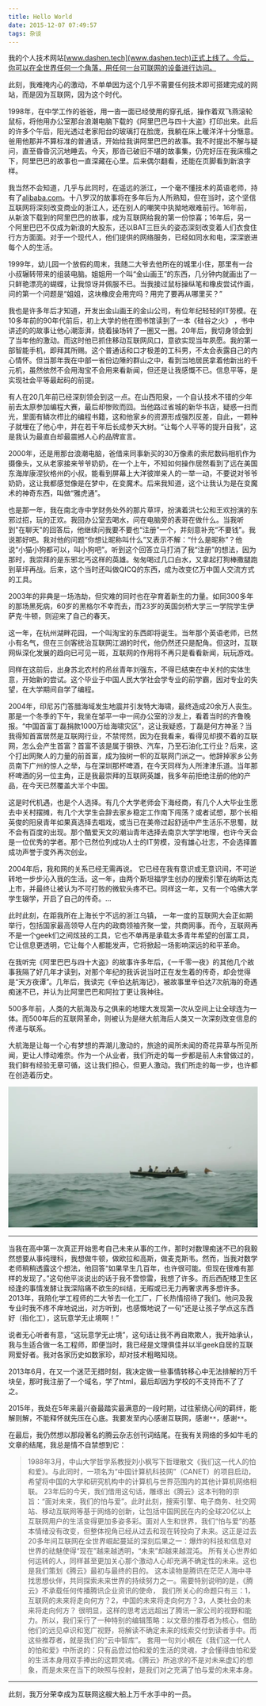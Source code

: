 ```yaml
---
title: Hello World
date: 2015-12-07 07:49:57
tags: 杂谈
---
```


我的个人技术网站[www.dashen.tech](www.dashen.tech)正式上线了。今后，你可以在全世界任何一个角落，用任何一台可联网的设备进行访问。

此刻，我难掩内心的激动，不单单因为这个几乎不需要任何技术即可搭建完成的网站，而是因为互联网，因为这个时代。

1998年，在中学工作的爸爸，用一沓一面已经使用的穿孔纸，操作着双飞燕滚轮鼠标，将他用办公室那台浪潮电脑下载的《阿里巴巴与四十大盗》打印出来。此后的许多个午后，阳光透过老家阳台的玻璃打在脸庞，我躺在床上暖洋洋十分惬意。爸用他那并不算标准的普通话，开始给我讲阿里巴巴的故事。我不时提出不解与疑问，直至昏昏沉沉地睡去。今天，那沓已破旧不堪的故事集，仍完好压在我床榻之下，阿里巴巴的故事也一直深藏在心里。后来偶尔翻看，还能在页脚看到新浪字样。

我当然不会知道，几乎与此同时，在遥远的浙江，一个毫不懂技术的英语老师，持有了[alibaba.com](http://alibaba.com)。十八罗汉的故事将在多年后为人所熟知，但在当时，这个坚信互联网将深刻改变商业的浙江人，还在别人的嘲笑中执拗地艰难前行。16年前，从新浪下载到的阿里巴巴的故事，成为互联网给我的第一份惊喜；16年后，另一个阿里巴巴不仅成为新浪的大股东，还以BAT三巨头的姿态深刻改变着人们衣食住行方方面面。对于一个现代人，他们提供的网络服务，已经如同水和电，深深嵌进每个人的生活。

1999年，幼儿园一个放假的周末，我随二大爷去他所在的城里小住，那里有一台小叔辗转带来的组装电脑。姐姐用一个叫“金山画王”的东西，几分钟内就画出了一只鲜艳漂亮的蝴蝶，让我惊讶并佩服不已。当我接过鼠标操纵笔和橡皮尝试作画，问的第一个问题是“姐姐，这块橡皮会用完吗？用完了要再从哪里买？”

我也是许多年后才知道，开发出金山画王的金山公司，有位年纪轻轻的IT劳模。在10多年前的90年代前后，初上大学的他在图书馆读到了一本《硅谷之火》 ，书中讲述的的故事让他心潮澎湃，绕着操场转了一圈又一圈。20年后，我切身领会到了当年他的激动。而这时他已抓住移动互联网风口，意欲实现当年夙愿。我的第一部智能手机，即拜其所赐。这个普通话和口才极差的工科男，不太会表露自己的内心情怀。但当那年我在中部一省份边陲的群山之中，看到当地居民拿着他新出的千元机，虽然依然不会用淘宝不会用来看新闻，但还是让我感慨不已。信息平等，是实现社会平等最起码的前提。

有人在20几年前已经深刻领会到这一点。在山西阳泉，一个自认技术不错的少年前去太原参加编程大赛，最后却惨败而回。当他路过省城的新华书店，疑惑一扫而光，里面有鳞次栉比的编程书籍，这和他家乡的资源形成强烈反差，自此，一颗种子就埋在了他心中，并在若干年后长成参天大树。“让每个人平等的提升自我”，这是我认为最直白却最震撼人心的品牌宣言。

2000年，还是用那台浪潮电脑，爸借来同事新买的30万像素的索尼数码相机作为摄像头，又从老家接来爷爷奶奶，在一个上午，不知如何操作居然看到了远在美国东海岸康涅狄格州的小叔。能看到屏幕上大洋彼岸亲人的一举一动，不要说对爷爷奶奶，这让我都感觉像是在梦中，在变魔术。后来我知道，这个让我认为是在变魔术的神奇东西，叫做“雅虎通”。

也是那一年，我在南北寺中学财务处外的那片草坪，扮演着洪七公和王欢扮演的东邪过招，玩的正欢。我回办公室去喝水，问在电脑旁的表哥在做什么。当我听到"在聊天"的回答后，他继续问我要不要也“注册”一个，并刻意补充“不要钱”。我说那好吧。我对他的问题“你想让昵称叫什么”又表示不解：“什么是昵称”？他说“小猫小狗都可以，叫小狗吧”。听到这个回答立马打消了我“注册”的想法，因为那时，我崇拜的是东邪北丐这样的英雄。匆匆喝过几口白水，又拿起打狗棒撒腿跑到草坪再战。后来，这个当时还叫做QICQ的东西，成为改变亿万中国人交流方式的工具。

2003年的非典是一场浩劫，但灾难的同时也在孕育着新生的力量。如同300多年的那场黑死病，60岁的黑格尔不幸而去，而23岁的英国剑桥大学三一学院学生伊萨克·牛顿，则迎来了自己的春天。

这一年，在杭州湖畔花园，一个叫淘宝的东西即将诞生。当年那个英语老师，已然小有名气，但在三剑客统治互联网江湖的时代，他仍然还只是配角。但这时，互联网纵深化发展的趋向已可见一斑，互联网的作用将不再只是看看新闻，玩玩游戏。

同样在这前后，出身苏北农村的吊丝青年刘强东，不得已结束在中关村的实体生意，开始新的尝试。这个毕业于中国人民大学社会学专业的前学霸，因对专业的失望，在大学期间自学了编程。

2004年，印尼苏门答腊海域发生地震并引发特大海啸，最终造成20余万人丧生。那是一个冬季的下午，我坐在邹平一中一间办公室的沙发上，看着当时的齐鲁晚报。“中国首富丁磊捐款1000万给海啸灾区”，这让我疑惑，丁磊是何方神圣？当我得知首富居然是互联网行业，不禁愕然，因为在我看来，看得见却摸不着的互联网，怎么会产生首富？首富不该是属于钢铁、汽车，乃至石油化工行业？后来，这个打出网聚人的力量的前首富，成为独树一帜的互联网门派之一。他辞掉家乡公务员南下广州的惊人之举，与在深圳那杯啤酒，在今天同样为人所津津乐道。当年那杯啤酒的另一位主角，正是我最崇拜的互联网英雄，我多年前拒绝注册的他的产品，在今天已然覆盖大半个中国。

这是时代机遇，也是个人选择。有几个大学老师会下海经商，有几个人大毕业生愿去中关村摆摊，有几个大学生会辞去家乡稳定工作南下闯荡？或者试想，那个长相英俊的阳泉青年如果真选择去唱戏，或当已在美帝过起舒适中产生活乐不思蜀，就不会有百度的出现。那个酷爱天文的潮汕青年选择去南京大学学地理，也许今天会是一位优秀的学者。那个已然位列成功人士的IT劳模，没有雄心壮志，不会选择置成功声誉于度外再次创业。

2004年后，我和网的关系已经无需再说。 它已经在我有意识或无意识间，不可逆转地一步步沁入我的生活。这一年，由两个斯坦福学生创办的搜索引擎在纳斯达克上市，并最终让被认为不可打败的微软头疼不已。同样这一年，又有一个哈佛大学学生辍学，开启了自己的传奇。...

此时此刻，在距我所在上海长宁不远的浙江乌镇， 一年一度的互联网大会正如期举行，包括国家最高领导人在内的政商领袖齐聚一堂，共商网事。而今，互联网再不是一个geek们之间炫技的工具，它也不单再是承载太多青年希望的创富工具，它让信息更透明，它让每个人都能发声，它将掀起一场影响深远的和平革命。

在我听完《阿里巴巴与四十大盗》的故事许多年后，《一千零一夜》的其他几个故事我隔了好几年才读到，对那个年纪的我诉说当时正在发生着的传奇，却会觉得是“天方夜谭”。几年后，我读完《辛伯达航海记》，被故事里辛伯达7次航海的奇遇痴迷不已，并认为比阿里巴巴和阿拉丁更让我神往。

500多年前，人类的大航海及与之俱来的地理大发现第一次从空间上让全球连为一体。而500年后的互联网革命，则被认为是继大航海后人类又一次深刻改变信息的传递与联系。

大航海是让每一个心有梦想的弄潮儿激动的，旅途的闻所未闻的奇花异草与所见所闻，更让人悸动难奈。作为一个从业者，我们所走的每一步都是前人未曾做过的，我们鲜有经验无章可循，这让我们担心，但更人激动。我们所走的每一步，也许都在创造着历史。

![如图](Hello-World/1.jpg)
***

当我在高中第一次真正开始思考自己未来从事的工作，那时对数理痴迷不已的我毅然想要从事纯理科，我想做牛顿，做欧拉和高斯，做麦克斯韦。然而，当我对数学老师稍稍透露这个想法，他回答“如果早生几百年，也许很可能。但现在很难有那样的发现了。”这句他平淡说出的话于我不啻惊雷，我想了许多。而后西配楼卫生区经逢的事情发酵让我深陷痛不欲生的纠结，无暇或已无力再奢求再多想许多。2013年，我陪化学工程师的二大爷去一化工厂，厂长热情招待了我们。他问及我专业时我不疼不痒地说出，对方听到，也感慨地说了一句“还是让孩子学点这东西好（指化工），这玩意学无止境啊！”

说者无心听者有意，“这玩意学无止境”，这句话让我不再自欺欺人，我开始承认，我与生适合做一名工程师，即便当时，我已经是文理俱佳并以半geek自居的互联网爱好者。我对各家历史如数家珍，却对技术粗略知晓。

2013年6月，在又一个迷茫无措时刻，我决定做一些事情转移心中无法排解的万千块垒，那时我注册了一个域名，学了html，最后却因为学校的不支持而不了了之。

2015年，我处在5年来最兴奋最踏实最满意的一段时期，过往萦绕心间的羁绊，能解则解，不能释怀就先压在心底。我要发至内心感谢互联网，感谢`**`，感谢`**`。

在最后，我仍然想以那段著名的腾云杂志创刊词结尾。在我有关网络的多如牛毛的文章的结尾，我总是情不自禁想到它：

>1988年3月，中山大学哲学系教授刘小枫写下哲理散文《我们这一代人的怕和爱》。与此同时，一项名为“中国计算机科技网”（CANET）的项目启动，希望将中国的大学和研究机构中的计算机与世界范围内的其他计算机网络相联。
23年后的今天，我们借用这句话，雕琢出《腾云》这本刊物的宗旨：“面对未来，我们的怕与爱”。此时此刻，搜索引擎、电子商务、社交网站、移动互联网等基于网络的创新，让包括中国网民在内的全球20亿以上互联网用户的生活变得更加多姿多彩。面对人生和世界，我们“怕与爱”的基本情绪没有改变，但整体视角已经从过去和现在转投向了未来。这正是过去20多年间互联网在全世界崛起蔓延的深刻后果之一：爆炸的科技和信息对世界的祛魅使得“现在”越来越透明，“未来”却越来越混沌。
所有关心世界如何运转的人，同样甚至更加关心那个激动人心却充满不确定性的未来。这也是我们策划《腾云》最初与最终的目的。
这本读物是腾讯在茫茫人海中寻找思想伙伴，共同探索未来世界的持续努力之一。需要特别说明的是，《腾云》不承载任何传播腾讯企业资讯的使命，
我们所关心的命题只有三：1，互联网的未来将走向何方？2，中国的未来将走向何方？3，人类社会的未来将走向何方？
很明显，这样的思考远远超出了腾讯一家公司的视野和能力。所以，我们采行了一种特别的编辑策略：以文章的推荐者为核心，借助他们的远见卓识和宽广视野，将解读不确定未来的线索交付到读者手中。而这些推荐者，就是我们的“云中智库”。
套用一句刘小枫在《我们这一代人的怕和爱》中所说的：只有品尝过怕和爱的生活的灵魂，才会懂得由怕和爱的生活本身用双手捧出的这颗灵魂。《腾云》所追求的不是对未来虚幻的想象，而是未来在当下的映照与投射，是我们对之充满了怕与爱的未来本身。

***
此刻，我万分荣幸成为互联网这艘大船上万千水手中的一员。